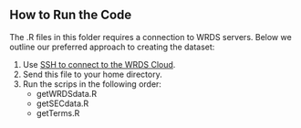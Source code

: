 
## How to Run the Code
The .R files in this folder requires a connection to WRDS servers. Below we
outline our preferred approach to creating the dataset:

1. Use [SSH to connect to the WRDS Cloud](https://wrds-www.wharton.upenn.edu/pages/support/the-wrds-cloud/using-ssh-connect-wrds-cloud/).
2. Send this file to your home directory.
3. Run the scrips in the following order:
    - getWRDSdata.R
    - getSECdata.R
    - getTerms.R
    
<!--
1. Connect to the [SAS studio server hosted by WRDS](https://wrds-cloud.wharton.upenn.edu/SASStudio/index?locale=en_US).  
2. Create a folder called _Global Data_ in your home directory and upload `main.sas`, `project_macros.sas`, `market_chars.sas`, `accounting_chars.sas`, `char_macros.sas`, `portfolios.sas`, `ind_identification.sas` and `chars.xlsx` to this folder.
3. Create an empty folder in your institutions scratch folder. The scratch folder is located at "Sever Files and Folders/Files/scratch/\<institution name\>".
4. Open `main.sas` 
5. Replace line 7 with the path to the scratch folder created in step 3. 
6. Run `main.sas`. 
-->
